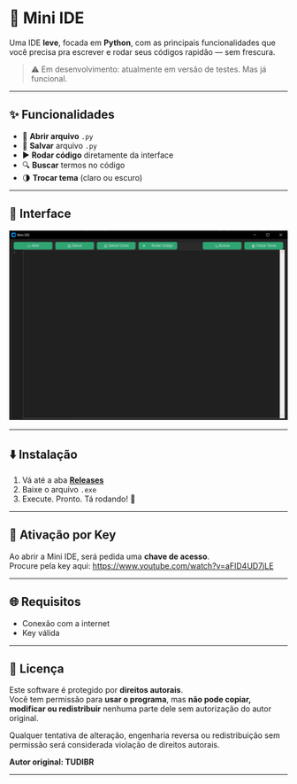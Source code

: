 # 🧠 Mini IDE

Uma IDE **leve**, focada em **Python**, com as principais funcionalidades que você precisa pra escrever e rodar seus códigos rapidão — sem frescura.

> ⚠️ Em desenvolvimento: atualmente em versão de testes. Mas já funcional.

---

## ✨ Funcionalidades

- 📂 **Abrir arquivo** `.py`
- 💾 **Salvar** arquivo `.py`
- ▶️ **Rodar código** diretamente da interface
- 🔍 **Buscar** termos no código
- 🌗 **Trocar tema** (claro ou escuro)

---

## 📸 Interface

![Interface](assets/Mini_IDE_Interface.png)

---

## ⬇️ Instalação

1. Vá até a aba [**Releases**](https://github.com/TUDIBR/Mini-IDE/releases)
2. Baixe o arquivo `.exe`
3. Execute. Pronto. Tá rodando! 🚀

---

## 🔑 Ativação por Key

Ao abrir a Mini IDE, será pedida uma **chave de acesso**.  
Procure pela key aqui: https://www.youtube.com/watch?v=aFID4UD7jLE

---

## 🌐 Requisitos

- Conexão com a internet
- Key válida

---

## 📜 Licença

Este software é protegido por **direitos autorais**.  
Você tem permissão para **usar o programa**, mas **não pode copiar, modificar ou redistribuir** nenhuma parte dele sem autorização do autor original.

Qualquer tentativa de alteração, engenharia reversa ou redistribuição sem permissão será considerada violação de direitos autorais.

**Autor original: TUDIBR**

---
